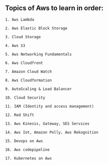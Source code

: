 ## Topics of Aws to learn in order:

    1. Aws Lambda
    
    2. Aws Elastic Block Storage

    3. Cloud Storage

    4. Aws S3

    5. Aws Networking Fundamentals

    6. Aws Cloudfront

    7. Amazon Cloud Watch

    8. Aws Cloudformation

    9. AutoScaling & Load Balancer

    10. Cloud Security

    11. IAM (Identity and access management)

    12. Red Shift

    13. Aws Kinesis, Gateway, SES Services

    14. Aws Iot, Amazon Polly, Aws Rekognition

    15. Devops on Aws

    16. Aws codepipeline

    17. Kubernetes on Aws
